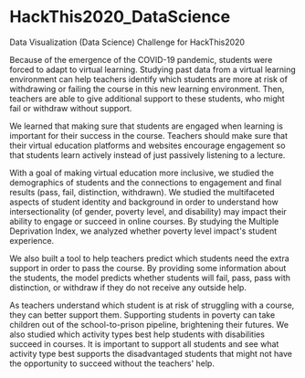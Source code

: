 # HackThis2020_DataScience
Data Visualization (Data Science) Challenge for HackThis2020

Because of the emergence of the COVID-19 pandemic, students were forced to adapt to virtual learning. Studying past data from a virtual learning environment can help teachers identify which students are more at risk of withdrawing or failing the course in this new learning environment. Then, teachers are able to give additional support to these students, who might fail or withdraw without support.

We learned that making sure that students are engaged when learning is important for their success in the course. Teachers should make sure that their virtual education platforms and websites encourage engagement so that students learn actively instead of just passively listening to a lecture.

With a goal of making virtual education more inclusive, we studied the demographics of students and the connections to engagement and final results (pass, fail, distinction, withdrawn). We studied the multifaceted aspects of student identity and background in order to understand how intersectionality (of gender, poverty level, and disability) may impact their ability to engage or succeed in online courses. By studying the Multiple Deprivation Index, we analyzed whether poverty level impact's student experience.

We also built a tool to help teachers predict which students need the extra support in order to pass the course. By providing some information about the students, the model predicts whether students will fail, pass, pass with distinction, or withdraw if they do not receive any outside help.

As teachers understand which student is at risk of struggling with a course, they can better support them. Supporting students in poverty can take children out of the school-to-prison pipeline, brightening their futures. We also studied which activity types best help students with disabilities succeed in courses. It is important to support all students and see what activity type best supports the disadvantaged students that might not have the opportunity to succeed without the teachers' help.
